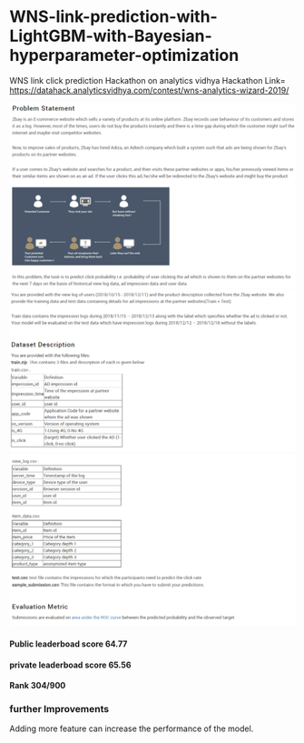 # WNS-link-prediction-with-LightGBM-with-Bayesian-hyperparameter-optimization
WNS link click prediction Hackathon on analytics vidhya
Hackathon Link= https://datahack.analyticsvidhya.com/contest/wns-analytics-wizard-2019/

![](wns2.png)
![](wns3.png)
![](wns4.png)

#### Public leaderboad score 64.77
#### private leaderboad score 65.56

#### Rank 304/900

### further Improvements

Adding more feature can increase the performance of the model.


